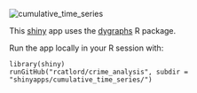 ![cumulative_time_series](https://github.com/rcatlord/crime_analysis/blob/master/GIFs/cumulative_time_series.gif)

This [shiny](http://shiny.rstudio.com) app uses the [dygraphs](https://rstudio.github.io/dygraphs/) R package.

Run the app locally in your R session with:

```
library(shiny)
runGitHub("rcatlord/crime_analysis", subdir = "shinyapps/cumulative_time_series/")
```
